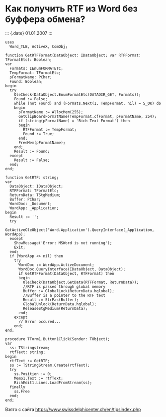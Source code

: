 Как получить RTF из Word без буффера обмена?
============================================

::: {.date}
01.01.2007
:::

    uses
      Word_TLB, ActiveX, ComObj;
     
    function GetRTFFormat(DataObject: IDataObject; var RTFFormat: TFormatEtc): Boolean;
    var
      Formats: IEnumFORMATETC;
      TempFormat: TFormatEtc;
      pFormatName: PChar;
      Found: Boolean;
    begin
      try
        OleCheck(DataObject.EnumFormatEtc(DATADIR_GET, Formats));
        Found := False;
        while (not Found) and (Formats.Next(1, TempFormat, nil) = S_OK) do
        begin
          pFormatName := AllocMem(255);
          GetClipBoardFormatName(TempFormat.cfFormat, pFormatName, 254);
          if (string(pFormatName) = 'Rich Text Format') then
          begin
            RTFFormat := TempFormat;
            Found := True;
          end;
          FreeMem(pFormatName);
        end;
        Result := Found;
      except
        Result := False;
      end;
    end;
     
    function GetRTF: string;
    var
      DataObject: IDataObject;
      RTFFormat: TFormatEtc;
      ReturnData: TStgMedium;
      Buffer: PChar;
      WordDoc: _Document;
      WordApp: _Application;
    begin
      Result := '';
      try
        GetActiveOleObject('Word.Application').QueryInterface(_Application, WordApp);
      except
        ShowMessage('Error: MSWord is not running');
        Exit;
      end;
      if (WordApp <> nil) then
        try
          WordDoc := WordApp.ActiveDocument;
          WordDoc.QueryInterface(IDataObject, DataObject);
          if GetRTFFormat(DataObject, RTFFormat) then
          begin
            OleCheck(DataObject.GetData(RTFFormat, ReturnData));
            //RTF is passed through global memory
            Buffer := GlobalLock(ReturnData.hglobal);
            //Buffer is a pointer to the RTF text
            Result := StrPas(Buffer);
            GlobalUnlock(ReturnData.hglobal);
            ReleaseStgMedium(ReturnData);
          end;
        except
          // Error occured...
        end;
    end;
     
    procedure TForm1.Button1Click(Sender: TObject);
    var
      ss: TStringstream;
      rtfText: string;
    begin
      rtfText := GetRTF;
      ss := TStringStream.Create(rtfText);
      try
        ss.Position := 0;
        Memo1.Text := rtfText;
        RichEdit1.Lines.LoadFromStream(ss);
      finally
        ss.Free
      end;
    end;

Взято с сайта <https://www.swissdelphicenter.ch/en/tipsindex.php>
